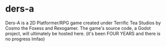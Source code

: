 # ders-a
Ders-A is a 2D Platformer/RPG game created under Terrific Tea Studios by Cosmo the Foxess and Rexogamer. The game's source code, a Godot project, will ultimately be hosted here.
(it's been FOUR YEARS and there is no progress lmfao)
